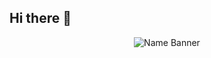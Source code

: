 ## Hi there 👋

<!--
**Ujwalkashyap11/Ujwalkashyap11** is a ✨ _special_ ✨ repository because its `README.md` (this file) appears on your GitHub profile.

Here are some ideas to get you started:

- 🔭 I’m currently working on ...
- 🌱 I’m currently learning ...
- 👯 I’m looking to collaborate on ...
- 🤔 I’m looking for help with ...
- 💬 Ask me about ...
- 📫 How to reach me: ...
- 😄 Pronouns: ...
- ⚡ Fun fact: ...
-->
<p align="center">
  <img src="https://img.shields.io/badge/-Ujwal%20Kashyap-0A66C2?style=for-the-badge&logo=github&logoColor=white" alt="Name Banner" />
</p>

<h3 al

